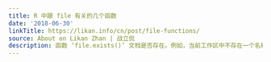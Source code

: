 ```yaml
---
title: R 中跟 file 有关的几个函数
date: '2018-06-30'
linkTitle: https://likan.info/cn/post/file-functions/
source: About on Likan Zhan | 战立侃
description: 函数 ‘file.exists()’ 文档是否存在。例如，当前工作区中不存在一个名称为 ‘example1.txt’ 和名称为 ‘example2.t
---
```

